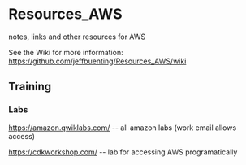 # Resources_AWS
notes, links and other resources for AWS

See the Wiki for more information: https://github.com/jeffbuenting/Resources_AWS/wiki

## Training
### Labs

https://amazon.qwiklabs.com/  -- all amazon labs (work email allows access)

https://cdkworkshop.com/ -- lab for accessing AWS programatically
